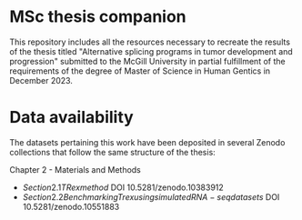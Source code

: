 # MSc thesis companion

This repository includes all the resources necessary to recreate the results of the thesis titled "Alternative splicing programs in tumor development and progression" submitted to the McGill University in partial fulfillment of the requirements of the degree of Master of Science in Human Gentics in December 2023. 

# Data availability 

The datasets pertaining this work have been deposited in several Zenodo collections that follow the same structure of the thesis:

Chapter 2 - Materials and Methods
  * $Section 2.1 TRex method$ DOI 10.5281/zenodo.10383912
  * $Section 2.2 Benchmarking Trex using simulated RNA-seq datasets$ DOI 10.5281/zenodo.10551883
